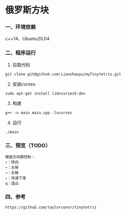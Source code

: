 # 俄罗斯方块

### 一、环境依赖
c++14、Ubuntu20.04

### 二、程序运行
1. 拉取代码
```shell
git clone git@github.com:Liaoshaoyu/myTinytetris.git
```
2. 安装curses
```shell
sudo apt-get install libncurses5-dev 
```
3. 构建
```shell
g++ -o main main.cpp -lncurses
```
4. 运行
```shell
./main
```

### 三、预览（TODO）
```text
键盘方向键控制：
↑：转向
←：左移
→：右移
↓：快速下落
q：退出
```
### 四、参考
```text
https://github.com/taylorconor/tinytetris
```


